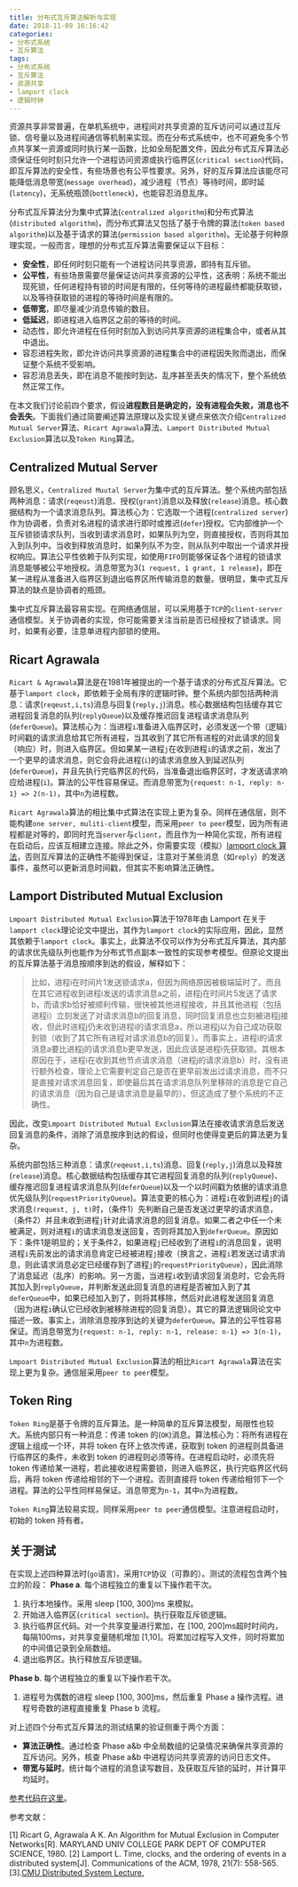 ```yaml
---
title: 分布式互斥算法解析与实现
date: 2018-11-09 16:16:42
categories:
- 分布式系统
- 互斥算法
tags:
- 分布式系统
- 互斥算法
- 资源共享
- lamport clock
- 逻辑时钟
---
```


资源共享非常普遍，在单机系统中，进程间对共享资源的互斥访问可以通过互斥锁、信号量以及进程间通信等机制来实现。而在分布式系统中，也不可避免多个节点共享某一资源或同时执行某一函数，比如全局配置文件，因此分布式互斥算法必须保证任何时刻只允许一个进程访问资源或执行临界区(`critical section`)代码，即互斥算法的安全性，有些场景也有公平性要求。另外，好的互斥算法应该能尽可能降低消息带宽(`message overhead`)，减少进程（节点）等待时间，即时延(`latency`)，无系统瓶颈(`bottleneck`)，也能容忍消息乱序。

<!-- More-->

分布式互斥算法分为集中式算法(`centralized algorithm`)和分布式算法(`distributed algorithm`)，而分布式算法又包括了基于令牌的算法(`token based algorithm`)以及基于请求的算法(`permission based algorithm`)。无论基于何种原理实现，一般而言，理想的分布式互斥算法需要保证以下目标：
- **安全性**，即任何时刻只能有一个进程访问共享资源，即持有互斥锁。
- **公平性**，有些场景需要尽量保证访问共享资源的公平性，这表明：系统不能出现死锁，任何进程持有锁的时间是有限的，任何等待的进程最终都能获取锁，以及等待获取锁的进程的等待时间是有限的。
- **低带宽**，即尽量减少消息传输的数目。
- **低延迟**，即进程进入临界区之前的等待的时间。
- 动态性，即允许进程在任何时刻加入到访问共享资源的进程集合中，或者从其中退出。
- 容忍进程失败，即允许访问共享资源的进程集合中的进程因失败而退出，而保证整个系统不受影响。
- 容忍消息丢失，即在消息不能按时到达、乱序甚至丢失的情况下，整个系统依然正常工作。

在本文我们讨论前四个要求，假设**进程数目是确定的，没有进程会失败，消息也不会丢失**。下面我们通过简要阐述算法原理以及实现关键点来依次介绍`Centralized Mutual Server`算法、`Ricart Agrawala`算法、`Lamport Distributed Mutual Exclusion`算法以及`Token Ring`算法。

## Centralized Mutual Server

顾名思义，`Centralized Muutal Server`为集中式的互斥算法。整个系统内部包括两种消息：请求(`reqeust`)消息、授权(`grant`)消息以及释放(`release`)消息。核心数据结构为一个请求消息队列。算法核心为：它选取一个进程(`centralized server`)作为协调者，负责对名进程的请求进行即时或推迟(`defer`)授权。它内部维护一个互斥锁锁请求队列，当收到请求消息时，如果队列为空，则直接授权，否则将其加入到队列中。当收到释放消息时，如果列队不为空，则从队列中取出一个请求并授权响应。算法公平性依赖于队列实现，如使用`FIFO`则能够保证各个进程的锁请求消息能够被公平地授权。消息带宽为3(`1 request, 1 grant, 1 release`)，即在某一进程从准备进入临界区到退出临界区所传输消息的数量。很明显，集中式互斥算法的缺点是协调者的瓶颈。

集中式互斥算法最容易实现。在网络通信层，可以采用基于`TCP`的`client-server`通信模型。关于协调者的实现，你可能需要关注当前是否已经授权了锁请求。同时，如果有必要，注意单进程内部锁的使用。

## Ricart Agrawala

`Ricart & Agrawala`算法是在1981年被提出的一个基于请求的分布式互斥算法。它基于`lamport clock`，即依赖于全局有序的逻辑时钟。整个系统内部包括两种消息：请求(`reqeust,i,ts`)消息与回复(`reply,j`)消息。核心数据结构包括缓存其它进程回复消息的队列(`replyQueue`)以及缓存推迟回复进程请求消息队列(`deferQueue`)。算法核心为：当进程`i`准备进入临界区时，必须发送一个带（逻辑）时间戳的请求消息给其它所有进程，当其收到了其它所有进程的对此请求的回复（响应）时，则进入临界区。但如果某一进程`j`在收到进程`i`的请求之前，发出了一个更早的请求消息，则它会将此进程(`i`)的请求消息放入到延迟队列(`deferQueue`)，并且先执行完临界区的代码，当准备退出临界区时，才发送请求响应给进程(`i`)。算法的公平性容易保证。而消息带宽为`{request: n-1, reply: n-1} => 2(n-1)`，其中`n`为进程数。

`Ricart Agrawala`算法的相比集中式算法在实现上更为复杂。同样在通信层，则不能构建`one server, muliti-client`模型，而采用`peer to peer`模型，因为所有进程都是对等的，即同时充当`server`与`client`，而且作为一种简化实现，所有进程在启动后，应该互相建立连接。除此之外，你需要实现（模拟）[lamport clock 算法](https://qtozeng.top/2018/11/05/%E5%88%86%E5%B8%83%E5%BC%8F%E7%B3%BB%E7%BB%9F%E6%97%B6%E9%97%B4%E3%80%81%E6%97%B6%E9%92%9F%E4%B8%8E%E4%BA%8B%E4%BB%B6%E9%A1%BA%E5%BA%8F/)，否则互斥算法的正确性不能得到保证，注意对于某些消息（如`reply`）的发送事件，虽然可以更新消息时间戳，但其实不影响算法正确性。

## Lamport Distributed Mutual Exclusion

`Lmpoart Distributed Mutual Exclusion`算法于1978年由 Lamport 在关于`lamport clock`理论论文中提出，其作为`lamport clock`的实际应用，因此，显然其依赖于`lamport clock`。事实上，此算法不仅可以作为分布式互斥算法，其内部的请求优先级队列也能作为分布式节点副本一致性的实现参考模型。但原论文提出的互斥算法基于消息按顺序到达的假设，解释如下：

> 比如，进程i在时间片1发送锁请求a，但因为网络原因被极端延时了。而且在其它进程收到进程i发送的请求消息a之前，进程j在时间片5发送了请求b，而请求b恰好被顺利传输，很快被其他进程接收，并且其他进程（包括进程i）立刻发送了对请求消息b的回复消息，同时回复消息也立刻被进程j接收，但此时进程j仍未收到进程i的请求消息a，所以进程j以为自己成功获取到锁（收到了其它所有进程对请求消息b的回复）。而事实上，进程i的请求消息a要比进程j的请求消息b更早发送，因此应该是进程i先获取锁。其根本原因在于，进程i在收到其他节点请求消息（进程j的请求消息b）时，没有进行额外检查，理论上它需要判定自己是否在更早前发出过请求消息，而不只是直接对请求消息回复，即使最后其在请求消息队列里移除的消息是它自己的请求消息（因为自己是请求消息是最早的）。但这造成了整个系统的不正确性。

因此，改变`Lmpoart Distributed Mutual Exclusion`算法在接收请求消息后发送回复消息的条件，消除了消息按序到达的假设，但同时也使得变更后的算法更为复杂。

系统内部包括三种消息：请求(`reqeust,i,ts`)消息、回复(`reply,j`)消息以及释放(`release`)消息。核心数据结构包括缓存其它进程回复消息的队列(`replyQueue`)、缓存推迟回复进程请求消息队列(`deferQueue`)以及一个以时间戳为依据的请求消息优先级队列(`requestPriorityQueue`)。算法变更的核心为：进程`i`在收到进程`j`的请求消息`(request, j, t)`时，（条件1）先判断自己是否发送过更早的请求消息，（条件2）并且未收到进程`j`针对此请求消息的回复消息。如果二者之中任一个未被满足，则对进程`i`的请求消息发送回复，否则将其加入到`deferQueue`。原因如下：条件1是明显的；关于条件2，如果进程`j`已经收到了进程`i`的消息回复，说明进程`i`先前发出的请求消息肯定已经被进程`j`接收（换言之，进程`i`若发送过请求消息，则此请求消息必定已经缓存到了进程`j`的`requestPriorityQueue`），因此消除了消息延迟（乱序）的影响。另一方面，当进程`i`收到请求回复消息时，它会先将其加入到`replyQueue`，并判断发送此回复消息的进程是否被加入到了其`deferQueue`中，如果已经加入到了，则将其移除，然后对此进程发送回复消息（因为进程`i`确认它已经收到被移除进程的回复消息）。其它的算法逻辑同论文中描述一致。事实上，消除消息按序到达的关键为`deferQueue`。算法的公平性容易保证。而消息带宽为`{request: n-1, reply: n-1, release: n-1} => 3(n-1)`，其中`n`为进程数。

`Lmpoart Distributed Mutual Exclusion`算法的相比`Ricart Agrawala`算法在实现上更为复杂。通信层采用`peer to peer`模型。

## Token Ring

`Token Ring`是基于令牌的互斥算法。是一种简单的互斥算法模型，局限性也较大。系统内部只有一种消息：传递 token 的(`OK`)消息。算法核心为：将所有进程在逻辑上组成一个环，并将 token 在环上依次传递，获取到 token 的进程则具备进行临界区的条件，未收到 token 的进程则必须等待。在进程启动时，必须先将 token 传递给某一进程，若此接收进程需要锁，则进入临界区，执行完临界区代码后，再将 token 传递给相邻的下一个进程。否则直接将 token 传递给相邻下一个进程。算法的公平性同样易保证。消息带宽为`n-1`，其中`n`为进程数。

`Token Ring`算法较易实现，同样采用`peer to peer`通信模型。注意进程启动时，初始的 token 持有者。

## 关于测试

在实现上述四种算法时(`go`语言)，采用`TCP`协议（可靠的）。测试的流程包含两个独立的阶段：
**Phase a**. 每个进程独立的重复以下操作若干次。
1. 执行本地操作。采用 sleep [100, 300]ms 来模拟。
2. 开始进入临界区(`critical section`)。执行获取互斥锁逻辑。
3. 执行临界区代码。对一个共享变量进行累加，在 [100, 200]ms超时时间内，每隔100ms，对共享变量随机增加 [1,10]。将累加过程写入文件，同时将累加的中间值记录到全局数组。
4. 退出临界区。执行释放互斥锁逻辑。

**Phase b**. 每个进程独立的重复以下操作若干次。
1. 进程号为偶数的进程 sleep [100, 300]ms，然后重复 Phase a 操作流程。进程号奇数的进程直接重复 Phase b 流程。

对上述四个分布式互斥算法的测试结果的验证侧重于两个方面：
- **算法正确性**。通过检查 Phase a&b 中全局数组的记录情况来确保共享资源的互斥访问。另外，核查 Phase a&b 中进程访问共享资源的访问日志文件。
- **带宽与延时**。统计每个进程的消息读写数目，及获取互斥锁的延时，并计算平均延时。

[参考代码在这里](https://github.com/qqzeng/distributed-mutual-exclusion)。






参考文献：

[1] Ricart G, Agrawala A K. An Algorithm for Mutual Exclusion in Computer Networks[R]. MARYLAND UNIV COLLEGE PARK DEPT OF COMPUTER SCIENCE, 1980.
[2] Lamport L. Time, clocks, and the ordering of events in a distributed system[J]. Communications of the ACM, 1978, 21(7): 558-565.
[3].[CMU Distributed System Lecture.](https://www.cs.cmu.edu/~dga/15-440/S14/)

